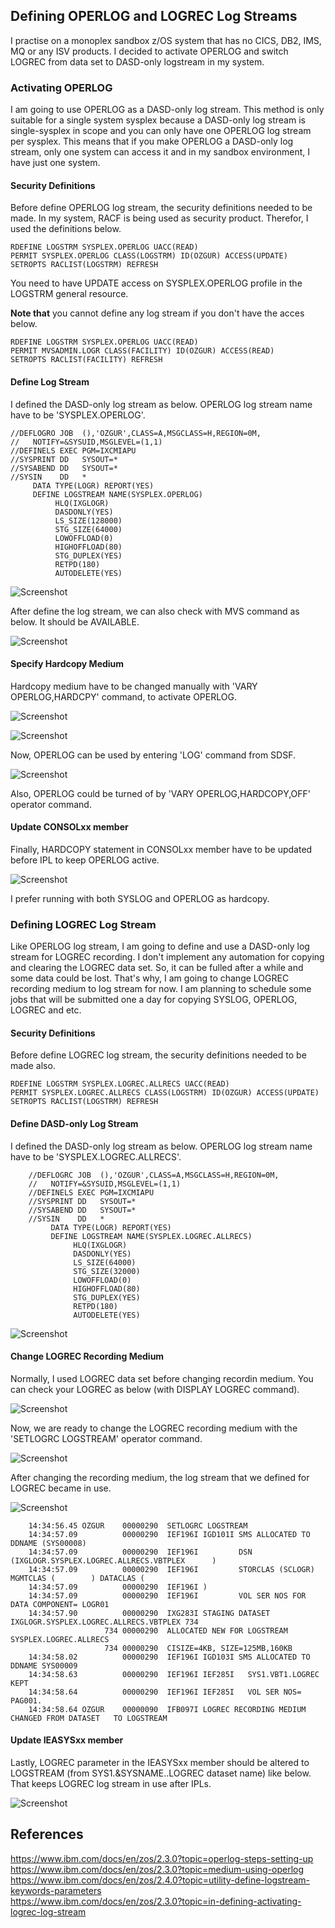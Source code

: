 ## Defining OPERLOG and LOGREC Log Streams

I practise on a monoplex sandbox z/OS system that has no CICS, DB2, IMS, MQ or any ISV products. I decided to activate OPERLOG and switch LOGREC from data set to DASD-only logstream in my system. 

### Activating OPERLOG

I am going to use OPERLOG as a DASD-only log stream. This method is only suitable for a single system sysplex because a DASD-only log stream is single-sysplex in scope and you can only have one OPERLOG log stream per sysplex. This means that if you make OPERLOG a DASD-only log stream, only one system can access it and in my sandbox environment, I have just one system. 

#### Security Definitions

Before define OPERLOG log stream, the security definitions needed to be made. In my system, RACF is being used as security product. Therefor, I used the definitions below.

    RDEFINE LOGSTRM SYSPLEX.OPERLOG UACC(READ)
    PERMIT SYSPLEX.OPERLOG CLASS(LOGSTRM) ID(OZGUR) ACCESS(UPDATE)
    SETROPTS RACLIST(LOGSTRM) REFRESH  

You need to have UPDATE access on SYSPLEX.OPERLOG profile in the LOGSTRM general resource. 

**Note that** you cannot define any log stream if you don't have the acces below.

    RDEFINE LOGSTRM SYSPLEX.OPERLOG UACC(READ)
    PERMIT MVSADMIN.LOGR CLASS(FACILITY) ID(OZGUR) ACCESS(READ)
    SETROPTS RACLIST(FACILITY) REFRESH  
           
#### Define Log Stream

I defined the DASD-only log stream as below. OPERLOG log stream name have to be 'SYSPLEX.OPERLOG'.

    //DEFLOGRO JOB  (),'OZGUR',CLASS=A,MSGCLASS=H,REGION=0M,
    //   NOTIFY=&SYSUID,MSGLEVEL=(1,1)             
    //DEFINELS EXEC PGM=IXCMIAPU                   
    //SYSPRINT DD   SYSOUT=*                       
    //SYSABEND DD   SYSOUT=*                       
    //SYSIN    DD   *                              
         DATA TYPE(LOGR) REPORT(YES)               
         DEFINE LOGSTREAM NAME(SYSPLEX.OPERLOG)    
              HLQ(IXGLOGR)                         
              DASDONLY(YES)                        
              LS_SIZE(128000)                      
              STG_SIZE(64000)                      
              LOWOFFLOAD(0)                        
              HIGHOFFLOAD(80)                      
              STG_DUPLEX(YES)                      
              RETPD(180)                           
              AUTODELETE(YES)  

![Screenshot](https://github.com/ozgurhepsag/Basic-z-OS-Utilities-and-Practices/blob/main/Define%20OPERLOG%20and%20LOGREC%20Log%20Streams/Images/OPERLOG%20log%20stream.png)

After define the log stream, we can also check with MVS command as below. It should be AVAILABLE.

![Screenshot](https://github.com/ozgurhepsag/Basic-z-OS-Utilities-and-Practices/blob/main/Define%20OPERLOG%20and%20LOGREC%20Log%20Streams/Images/D%20LOGGER%20Operlog.png)

#### Specify Hardcopy Medium

Hardcopy medium have to be changed manually with 'VARY OPERLOG,HARDCPY' command, to activate OPERLOG.

![Screenshot](https://github.com/ozgurhepsag/Basic-z-OS-Utilities-and-Practices/blob/main/Define%20OPERLOG%20and%20LOGREC%20Log%20Streams/Images/v%20operlog%2Chardcpy.png)

![Screenshot](https://github.com/ozgurhepsag/Basic-z-OS-Utilities-and-Practices/blob/main/Define%20OPERLOG%20and%20LOGREC%20Log%20Streams/Images/D%20LOGGER%20Operlog%202.png)

Now, OPERLOG can be used by entering 'LOG' command from SDSF.

![Screenshot](https://github.com/ozgurhepsag/Basic-z-OS-Utilities-and-Practices/blob/main/Define%20OPERLOG%20and%20LOGREC%20Log%20Streams/Images/OPERLOG.png)

Also, OPERLOG could be turned of by 'VARY OPERLOG,HARDCOPY,OFF' operator command.

#### Update CONSOLxx member

Finally, HARDCOPY statement in CONSOLxx member have to be updated before IPL to keep OPERLOG active.

![Screenshot](https://github.com/ozgurhepsag/Basic-z-OS-Utilities-and-Practices/blob/main/Define%20OPERLOG%20and%20LOGREC%20Log%20Streams/Images/CONSOL00.png)

I prefer running with both SYSLOG and OPERLOG as hardcopy.

### Defining LOGREC Log Stream

Like OPERLOG log stream, I am going to define and use a DASD-only log stream for LOGREC recording. I don't implement any automation for copying and clearing the LOGREC data set. So, it can be fulled after a while and some data could be lost. That's why, I am going to change LOGREC recording medium to log stream for now. I am planning to schedule some jobs that will be submitted one a day for copying SYSLOG, OPERLOG, LOGREC and etc. 

#### Security Definitions

Before define LOGREC log stream, the security definitions needed to be made also.

    RDEFINE LOGSTRM SYSPLEX.LOGREC.ALLRECS UACC(READ)
    PERMIT SYSPLEX.LOGREC.ALLRECS CLASS(LOGSTRM) ID(OZGUR) ACCESS(UPDATE)
    SETROPTS RACLIST(LOGSTRM) REFRESH  

#### Define DASD-only Log Stream

I defined the DASD-only log stream as below. OPERLOG log stream name have to be 'SYSPLEX.LOGREC.ALLRECS'.

        //DEFLOGRC JOB  (),'OZGUR',CLASS=A,MSGCLASS=H,REGION=0M,   
        //   NOTIFY=&SYSUID,MSGLEVEL=(1,1)                         
        //DEFINELS EXEC PGM=IXCMIAPU                               
        //SYSPRINT DD   SYSOUT=*                                   
        //SYSABEND DD   SYSOUT=*                                   
        //SYSIN    DD   *                                          
             DATA TYPE(LOGR) REPORT(YES)                           
             DEFINE LOGSTREAM NAME(SYSPLEX.LOGREC.ALLRECS)         
                  HLQ(IXGLOGR)                                     
                  DASDONLY(YES)                                    
                  LS_SIZE(64000)                                   
                  STG_SIZE(32000)                                  
                  LOWOFFLOAD(0)                                    
                  HIGHOFFLOAD(80)                                  
                  STG_DUPLEX(YES)                                  
                  RETPD(180)                                       
                  AUTODELETE(YES)  
                  
![Screenshot](https://github.com/ozgurhepsag/Basic-z-OS-Utilities-and-Practices/blob/main/Define%20OPERLOG%20and%20LOGREC%20Log%20Streams/Images/logrec%20log%20stream.png)

#### Change LOGREC Recording Medium

Normally, I used LOGREC data set before changing recordin medium. You can check your LOGREC as below (with DISPLAY LOGREC command).

![Screenshot](https://github.com/ozgurhepsag/Basic-z-OS-Utilities-and-Practices/blob/main/Define%20OPERLOG%20and%20LOGREC%20Log%20Streams/Images/D%20LOGREC.png)

Now, we are ready to change the LOGREC recording medium with the 'SETLOGRC LOGSTREAM' operator command.

![Screenshot](https://github.com/ozgurhepsag/Basic-z-OS-Utilities-and-Practices/blob/main/Define%20OPERLOG%20and%20LOGREC%20Log%20Streams/Images/logrec%20log%20stream%20medium.png)

After changing the recording medium, the log stream that we defined for LOGREC became in use.

![Screenshot](https://github.com/ozgurhepsag/Basic-z-OS-Utilities-and-Practices/blob/main/Define%20OPERLOG%20and%20LOGREC%20Log%20Streams/Images/logrec%20log%20stream%20inuse.png)

        14:34:56.45 OZGUR    00000290  SETLOGRC LOGSTREAM                                                 
        14:34:57.09          00000290  IEF196I IGD101I SMS ALLOCATED TO DDNAME (SYS00008)                 
        14:34:57.09          00000290  IEF196I         DSN (IXGLOGR.SYSPLEX.LOGREC.ALLRECS.VBTPLEX      ) 
        14:34:57.09          00000290  IEF196I         STORCLAS (SCLOGR) MGMTCLAS (        ) DATACLAS (   
        14:34:57.09          00000290  IEF196I )                                                          
        14:34:57.09          00000290  IEF196I         VOL SER NOS FOR DATA COMPONENT= LOGR01             
        14:34:57.90          00000290  IXG283I STAGING DATASET IXGLOGR.SYSPLEX.LOGREC.ALLRECS.VBTPLEX 734 
                         734 00000290  ALLOCATED NEW FOR LOGSTREAM SYSPLEX.LOGREC.ALLRECS                 
                         734 00000290  CISIZE=4KB, SIZE=125MB,160KB                                       
        14:34:58.02          00000290  IEF196I IGD103I SMS ALLOCATED TO DDNAME SYS00009                   
        14:34:58.63          00000290  IEF196I IEF285I   SYS1.VBT1.LOGREC                             KEPT
        14:34:58.64          00000290  IEF196I IEF285I   VOL SER NOS= PAG001.                             
        14:34:58.64 OZGUR    00000090  IFB097I LOGREC RECORDING MEDIUM CHANGED FROM DATASET   TO LOGSTREAM

#### Update IEASYSxx member

Lastly, LOGREC parameter in the IEASYSxx member should be altered to LOGSTREAM (from SYS1.&SYSNAME..LOGREC dataset name) like below. That keeps LOGREC log stream in use after IPLs.

![Screenshot](https://github.com/ozgurhepsag/Basic-z-OS-Utilities-and-Practices/blob/main/Define%20OPERLOG%20and%20LOGREC%20Log%20Streams/Images/logrec%3Dlogstream.png)

## References

https://www.ibm.com/docs/en/zos/2.3.0?topic=operlog-steps-setting-up </br>
https://www.ibm.com/docs/en/zos/2.3.0?topic=medium-using-operlog </br>
https://www.ibm.com/docs/en/zos/2.4.0?topic=utility-define-logstream-keywords-parameters </br>
https://www.ibm.com/docs/en/zos/2.3.0?topic=in-defining-activating-logrec-log-stream
